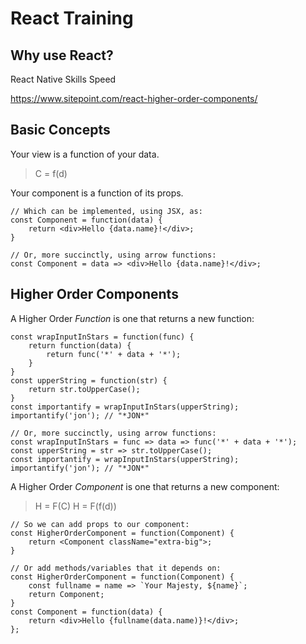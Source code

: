 # React Training

## Why use React?
React Native
Skills
Speed

https://www.sitepoint.com/react-higher-order-components/

## Basic Concepts

Your view is a function of your data.

> C = f(d)

Your component is a function of its props.


```
// Which can be implemented, using JSX, as:
const Component = function(data) {
	return <div>Hello {data.name}!</div>;
}
```
```
// Or, more succinctly, using arrow functions:
const Component = data => <div>Hello {data.name}!</div>;
```

## Higher Order Components

A Higher Order *Function* is one that returns a new function:
```
const wrapInputInStars = function(func) {
	return function(data) {
		return func('*' + data + '*');
	}
}
const upperString = function(str) {
	return str.toUpperCase();
}
const importantify = wrapInputInStars(upperString);
importantify('jon'); // "*JON*"
```
```
// Or, more succinctly, using arrow functions:
const wrapInputInStars = func => data => func('*' + data + '*');
const upperString = str => str.toUpperCase();
const importantify = wrapInputInStars(upperString);
importantify('jon'); // "*JON*"
```

A Higher Order *Component* is one that returns a new component:

> H = F(C)
> H = F(f(d))



```
// So we can add props to our component:
const HigherOrderComponent = function(Component) {
	return <Component className="extra-big">;
}
```
```
// Or add methods/variables that it depends on:
const HigherOrderComponent = function(Component) {
	const fullname = name => `Your Majesty, ${name}`;
	return Component;
}
const Component = function(data) {
	return <div>Hello {fullname(data.name)}!</div>;
};
```
